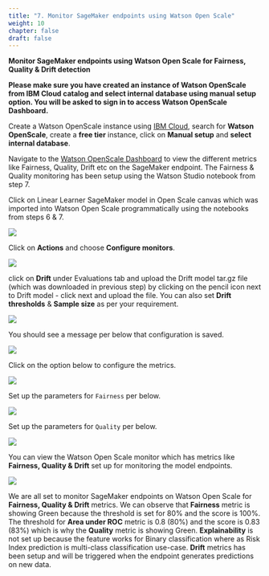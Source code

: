 ```yaml
---
title: "7. Monitor SageMaker endpoints using Watson Open Scale"
weight: 10
chapter: false
draft: false
---
```



**Monitor SageMaker endpoints using Watson Open Scale for Fairness, Quality & Drift detection**

**Please make sure you have created an instance of Watson OpenScale from IBM Cloud catalog and select internal database using manual setup option. You will be asked to sign in to access Watson OpenScale Dashboard.**

Create a Watson OpenScale instance using [IBM Cloud](https://cloud.ibm.com/login), search for **Watson OpenScale**, create a **free tier** instance, click on **Manual setup** and **select internal database**.

Navigate to the [Watson OpenScale Dashboard](https://aiopenscale.cloud.ibm.com/aiopenscale/insights/357fc90a-5d8f-4a51-8fb5-734aa84b2b86/) to view the different metrics like Fairness, Quality, Drift etc on the SageMaker endpoint. The Fairness & Quality monitoring has been setup using the Watson Studio notebook from step 7.

Click on Linear Learner SageMaker model in Open Scale canvas which was imported into Watson Open Scale programmatically using the notebooks from steps 6 & 7.

![](/images/20_trusted_ai_lab/LL-wos.png)

Click on **Actions** and choose **Configure monitors**.

![](/images/20_trusted_ai_lab/conf-mon.png)

click on **Drift** under Evaluations tab and upload the Drift model tar.gz file (which was downloaded in previous step) by clicking on the pencil icon next to Drift model - click next and upload the file. You can also set **Drift thresholds** & **Sample size** as per your requirement.

![](/images/20_trusted_ai_lab/upload-dd-model.png)

You should see a message per below that configuration is saved.

![](/images/20_trusted_ai_lab/dd-model-saved.png)

Click on the option below to configure the metrics.

![](/images/20_trusted_ai_lab/fair-qual.png)

Set up the parameters for `Fairness` per below.

![](/images/20_trusted_ai_lab/fairness-threshold.png)

Set up the parameters for `Quality` per below.

![](/images/20_trusted_ai_lab/quality.png)

You can view the Watson Open Scale monitor which has metrics like **Fairness, Quality & Drift** set up for monitoring the model endpoints.

![](/images/20_trusted_ai_lab/wos.png)

We are all set to monitor SageMaker endpoints on Watson Open Scale for **Fairness, Quality & Drift** metrics. We can observe that **Fairness** metric is showing Green because the threshold is set for 80% and the score is 100%. The threshold for **Area under ROC** metric is 0.8 (80%) and the score is 0.83 (83%) which is why the **Quality** metric is showing Green. **Explainability** is not set up because the feature works for Binary classification where as Risk Index prediction is multi-class classification use-case. **Drift** metrics has been setup and will be triggered when the endpoint generates predictions on new data.

